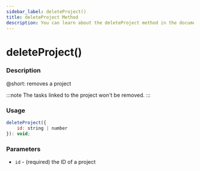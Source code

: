 ```yaml
---
sidebar_label: deleteProject()
title: deleteProject Method
description: You can learn about the deleteProject method in the documentation of the DHTMLX JavaScript To Do List library. Browse developer guides and API reference, try out code examples and live demos, and download a free 30-day evaluation version of DHTMLX To Do List.
---
```


# deleteProject()

### Description

@short: removes a project

:::note
The tasks linked to the project won't be removed.
:::

### Usage

~~~js
deleteProject({
    id: string | number
}): void;
~~~

### Parameters

- `id` - (required) the ID of a project